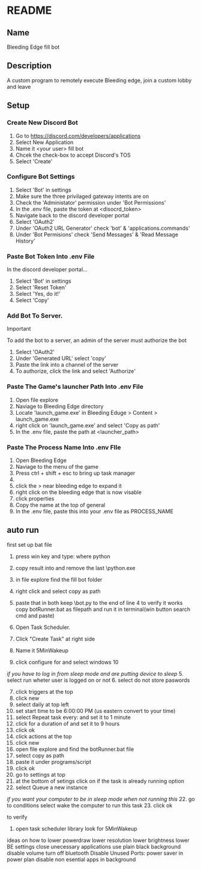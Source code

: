 # README

## Name
Bleeding Edge fill bot

## Description
A custom program to remotely execute Bleeding edge, join a custom lobby and leave

## Setup
### Create New Discord Bot
1. Go to https://discord.com/developers/applications
2. Select New Application
3. Name it \<your user\> fill bot
4. Chcek the check-box to accept Discord's TOS
5. Select 'Create'

### Configure Bot Settings
1. Select 'Bot' in settings  
2. Make sure the three privilaged gateway intents are on
3. Check the 'Administator' permission under 'Bot Permissions'
4. In the .env file, paste the token at \<disocrd_token\>
5. Navigate back to the discord developer portal
6. Select 'OAuth2' 
7. Under 'OAuth2 URL Generator' check 'bot' & 'applications.commands'
8. Under 'Bot Permisions' check 'Send Messages' & 'Read Message History'

### Paste Bot Token Into .env File
In the discord developer portal...
1. Select 'Bot' in settings
2. Select 'Reset Token'
3. Select 'Yes, do it!'
4. Select 'Copy'

### Add Bot To Server.
> [!IMPORTANT]
> To add the bot to a server, an admin of the server must authorize the bot
1. Select 'OAuth2'
2. Under 'Generated URL' select 'copy'
3. Paste the link into a channel of the server
4. To authorize, click the link and select 'Authorize'

### Paste The Game's launcher Path Into .env File
1. Open file explore
2. Naviage to Bleeding Edge directory
3. Locate 'launch_game.exe' in Bleeding Eduge > Content > launch_game.exe
4. right click on 'launch_game.exe' and select 'Copy as path'
5. In the .env file, paste the path at \<launcher_path\>

### Paste The Process Name Into .env FIle
1. Open Bleeding Edge
2. Naviage to the menu of the game
3. Press ctrl + shift + esc to bring up task manager
4. 
5. click the > near bleeding edge to expand it
6. right click on the bleeding edge that is now visable
7. click properties
8. Copy the name at the top of general
9. In the .env file, paste this into your .env file as PROCESS_NAME



## auto run
first set up bat file
1. press win key and type: where python
2. copy result into <your path> and remove the last \python.exe
3. in file explore find the fill bot folder
4. right click and select copy as path
5. paste that in both <your python path>
keep \bot.py to the end of line 4
to verify it works copy botRunner.bat as filepath and run it in terminal(win button search cmd and paste)


1. Open Task Scheduler.
2. Click "Create Task" at right side
3. Name it 5MinWakeup
4. click configure for and select windows 10

*if you have to log in from sleep mode and are putting device to sleep*
5. select run wheter user is logged on or not
6. select do not store paswords

7. click triggers at the top
8. click new
9. select daily at top left
10. set start time to be 6:00:00 PM  (us eastern convert to your time)
11. select Repeat task every: and set it to 1 minute
12. click for a duration of and set it to  9 hours
13. click ok
14. click actions at the top
15. click new
16. open file explore and find the botRunner.bat file
16. select copy as path
17. paste it under programs/script
18. click ok
19. go to settings at top
20. at the bottom of setings click on if the task is already running option
21. select Queue a new instance

*if you want your computer to be in sleep mode when not running this*
22. go to conditions select wake the computer to run this task 
23. click ok

to verify
1. open task scheduler library look for 5MinWakeup

ideas on how to lower powerdraw
lower resolution
lower brightness
lower BE settings
close unecessary applications
use plain black background
disable volume
turn off bluetooth
Disable Unused Ports:
power saver in power plan
disable non esential apps in background

